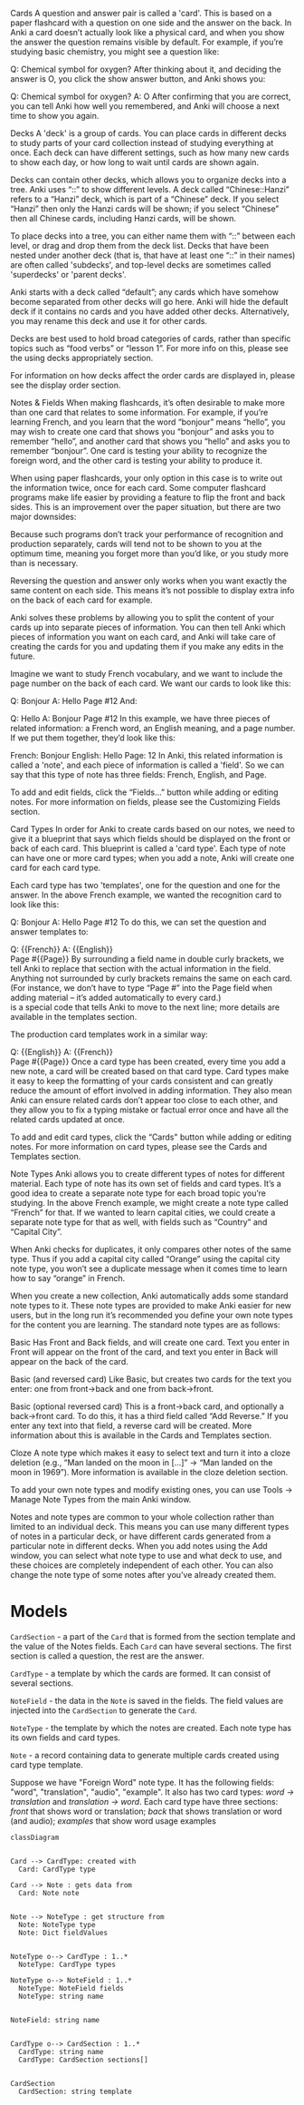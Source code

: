 Cards
A question and answer pair is called a 'card'. This is based on a paper flashcard with a question on one side and the answer on the back. In Anki a card doesn’t actually look like a physical card, and when you show the answer the question remains visible by default. For example, if you’re studying basic chemistry, you might see a question like:


Q: Chemical symbol for oxygen?
After thinking about it, and deciding the answer is O, you click the show answer button, and Anki shows you:


Q: Chemical symbol for oxygen?
A: O
After confirming that you are correct, you can tell Anki how well you remembered, and Anki will choose a next time to show you again.

Decks
A 'deck' is a group of cards. You can place cards in different decks to study parts of your card collection instead of studying everything at once. Each deck can have different settings, such as how many new cards to show each day, or how long to wait until cards are shown again.

Decks can contain other decks, which allows you to organize decks into a tree. Anki uses “::” to show different levels. A deck called “Chinese::Hanzi” refers to a “Hanzi” deck, which is part of a “Chinese” deck. If you select “Hanzi” then only the Hanzi cards will be shown; if you select “Chinese” then all Chinese cards, including Hanzi cards, will be shown.

To place decks into a tree, you can either name them with “::” between each level, or drag and drop them from the deck list. Decks that have been nested under another deck (that is, that have at least one “::” in their names) are often called 'subdecks', and top-level decks are sometimes called 'superdecks' or 'parent decks'.

Anki starts with a deck called “default”; any cards which have somehow become separated from other decks will go here. Anki will hide the default deck if it contains no cards and you have added other decks. Alternatively, you may rename this deck and use it for other cards.

Decks are best used to hold broad categories of cards, rather than specific topics such as “food verbs” or “lesson 1”. For more info on this, please see the using decks appropriately section.

For information on how decks affect the order cards are displayed in, please see the display order section.

Notes & Fields
When making flashcards, it’s often desirable to make more than one card that relates to some information. For example, if you’re learning French, and you learn that the word “bonjour” means “hello”, you may wish to create one card that shows you “bonjour” and asks you to remember “hello”, and another card that shows you “hello” and asks you to remember “bonjour”. One card is testing your ability to recognize the foreign word, and the other card is testing your ability to produce it.

When using paper flashcards, your only option in this case is to write out the information twice, once for each card. Some computer flashcard programs make life easier by providing a feature to flip the front and back sides. This is an improvement over the paper situation, but there are two major downsides:

Because such programs don’t track your performance of recognition and production separately, cards will tend not to be shown to you at the optimum time, meaning you forget more than you’d like, or you study more than is necessary.

Reversing the question and answer only works when you want exactly the same content on each side. This means it’s not possible to display extra info on the back of each card for example.

Anki solves these problems by allowing you to split the content of your cards up into separate pieces of information. You can then tell Anki which pieces of information you want on each card, and Anki will take care of creating the cards for you and updating them if you make any edits in the future.

Imagine we want to study French vocabulary, and we want to include the page number on the back of each card. We want our cards to look like this:


Q: Bonjour
A: Hello
   Page #12
And:


Q: Hello
A: Bonjour
   Page #12
In this example, we have three pieces of related information: a French word, an English meaning, and a page number. If we put them together, they’d look like this:


French: Bonjour
English: Hello
Page: 12
In Anki, this related information is called a 'note', and each piece of information is called a 'field'. So we can say that this type of note has three fields: French, English, and Page.

To add and edit fields, click the “Fields…​” button while adding or editing notes. For more information on fields, please see the Customizing Fields section.

Card Types
In order for Anki to create cards based on our notes, we need to give it a blueprint that says which fields should be displayed on the front or back of each card. This blueprint is called a 'card type'. Each type of note can have one or more card types; when you add a note, Anki will create one card for each card type.

Each card type has two 'templates', one for the question and one for the answer. In the above French example, we wanted the recognition card to look like this:


Q: Bonjour
A: Hello
   Page #12
To do this, we can set the question and answer templates to:


Q: {{French}}
A: {{English}}<br>
   Page #{{Page}}
By surrounding a field name in double curly brackets, we tell Anki to replace that section with the actual information in the field. Anything not surrounded by curly brackets remains the same on each card. (For instance, we don’t have to type “Page #” into the Page field when adding material – it’s added automatically to every card.) <br> is a special code that tells Anki to move to the next line; more details are available in the templates section.

The production card templates work in a similar way:


Q: {{English}}
A: {{French}}<br>
   Page #{{Page}}
Once a card type has been created, every time you add a new note, a card will be created based on that card type. Card types make it easy to keep the formatting of your cards consistent and can greatly reduce the amount of effort involved in adding information. They also mean Anki can ensure related cards don’t appear too close to each other, and they allow you to fix a typing mistake or factual error once and have all the related cards updated at once.

To add and edit card types, click the “Cards" button while adding or editing notes. For more information on card types, please see the Cards and Templates section.

Note Types
Anki allows you to create different types of notes for different material. Each type of note has its own set of fields and card types. It’s a good idea to create a separate note type for each broad topic you’re studying. In the above French example, we might create a note type called “French” for that. If we wanted to learn capital cities, we could create a separate note type for that as well, with fields such as “Country” and “Capital City”.

When Anki checks for duplicates, it only compares other notes of the same type. Thus if you add a capital city called “Orange” using the capital city note type, you won’t see a duplicate message when it comes time to learn how to say “orange” in French.

When you create a new collection, Anki automatically adds some standard note types to it. These note types are provided to make Anki easier for new users, but in the long run it’s recommended you define your own note types for the content you are learning. The standard note types are as follows:

Basic Has Front and Back fields, and will create one card. Text you enter in Front will appear on the front of the card, and text you enter in Back will appear on the back of the card.

Basic (and reversed card)
Like Basic, but creates two cards for the text you enter: one from front→back and one from back→front.

Basic (optional reversed card) This is a front→back card, and optionally a back→front card. To do this, it has a third field called “Add Reverse.” If you enter any text into that field, a reverse card will be created. More information about this is available in the Cards and Templates section.

Cloze
A note type which makes it easy to select text and turn it into a cloze deletion (e.g., “Man landed on the moon in […​]” → “Man landed on the moon in 1969”). More information is available in the cloze deletion section.

To add your own note types and modify existing ones, you can use Tools → Manage Note Types from the main Anki window.

Notes and note types are common to your whole collection rather than limited to an individual deck. This means you can use many different types of notes in a particular deck, or have different cards generated from a particular note in different decks. When you add notes using the Add window, you can select what note type to use and what deck to use, and these choices are completely independent of each other. You can also change the note type of some notes after you’ve already created them.

# Models
`CardSection` - a part of the `Card` that is formed from the section template and the value of the Notes fields. Each `Card` can have several sections. The first section is called a question, the rest are the answer.

`CardType` - a template by which the cards are formed. It can consist of several sections.

`NoteField` - the data in the `Note` is saved in the fields. The field values are injected into the `CardSection` to generate the `Card`.

`NoteType` - the template by which the notes are created. Each note type has its own fields and card types.

`Note` - a record containing data to generate multiple cards created using card type template.

Suppose we have "Foreign Word" note type. It has the following fields: "word", "translation", "audio", "example". It also has two card types: _word → translation_ and _translation → word_. Each card type have three sections: _front_ that shows word or translation; _back_ that shows translation or word (and audio); _examples_ that show word usage examples


```mermaid
classDiagram


Card --> CardType: created with
  Card: CardType type

Card --> Note : gets data from
  Card: Note note


Note --> NoteType : get structure from
  Note: NoteType type
  Note: Dict fieldValues


NoteType o--> CardType : 1..*
  NoteType: CardType types

NoteType o--> NoteField : 1..*
  NoteType: NoteField fields
  NoteType: string name


NoteField: string name


CardType o--> CardSection : 1..*
  CardType: string name
  CardType: CardSection sections[]


CardSection
  CardSection: string template
```